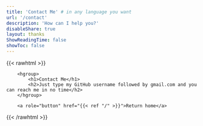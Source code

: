```yaml
---
title: 'Contact Me' # in any language you want
url: '/contact'
description: 'How can I help you?'
disableShare: true
layout: thanks
ShowReadingTime: false
showToc: false
---
```

{{< rawhtml >}}

        <hgroup>
            <h1>Contact Me</h1>
            <h2>Just type my GitHub username followed by gmail.com and you can reach me in no time</h2>
        </hgroup>
        
        <a role="button" href="{{< ref "/" >}}">Return home</a>

{{< /rawhtml >}}